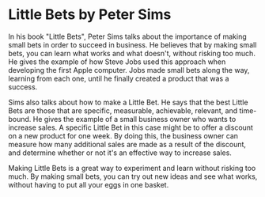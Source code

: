 # Little Bets by Peter Sims



In his book "Little Bets", Peter Sims talks about the importance of making small bets in order to succeed in business. He believes that by making small bets, you can learn what works and what doesn't, without risking too much. He gives the example of how Steve Jobs used this approach when developing the first Apple computer. Jobs made small bets along the way, learning from each one, until he finally created a product that was a success.

 Sims also talks about how to make a Little Bet. He says that the best Little Bets are those that are specific, measurable, achievable, relevant, and time-bound. He gives the example of a small business owner who wants to increase sales. A specific Little Bet in this case might be to offer a discount on a new product for one week. By doing this, the business owner can measure how many additional sales are made as a result of the discount, and determine whether or not it's an effective way to increase sales.

Making Little Bets is a great way to experiment and learn without risking too much. By making small bets, you can try out new ideas and see what works, without having to put all your eggs in one basket.